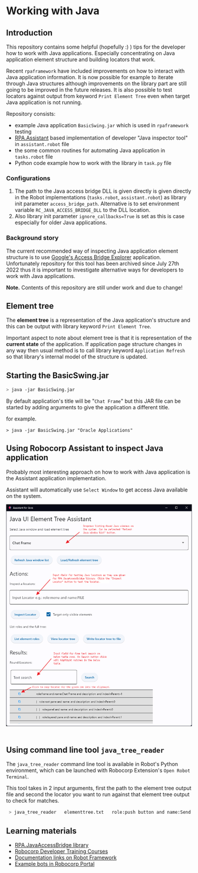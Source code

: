 # Working with Java

## Introduction

This repository contains some helpful (hopefully :) ) tips for the developer how to work with
Java applications. Especially concentrating on Java application element structure and
building locators that work.

Recent ``rpaframework`` have included improvements on how to interact with Java application information. It is now possible for example to iterate through Java structures although improvements on the library part are still going to be improved in the future releases. It is also possible to test locators against output from keyword ``Print Element Tree`` even when target Java application is not running.

Repository consists:

- example Java application `BasicSwing.jar` which is used in ``rpaframework`` testing
- [RPA.Assistant](https://robocorp.com/docs/libraries/rpa-framework/rpa-assistant) based implementation of developer "Java inspector tool" in `assistant.robot` file
- the some common routines for automating Java application in `tasks.robot` file
- Python code example how to work with the library in `task.py` file

### Configurations

1. The path to the Java access bridge DLL is given directly is given directly in the Robot implementations (`tasks.robot`, `assistant.robot`) as library init parameter `access_bridge_path`. Alternative is to set environment variable `RC_JAVA_ACCESS_BRIDGE_DLL` to the DLL location.
2. Also library init parameter `ignore_callbacks=True` is set as this is case especially for
older Java applications.

### Background story

The current recommended way of inspecting Java application element structure is to use [Google's Access Bridge Explorer](https://github.com/google/access-bridge-explorer) application. Unfortunately repository for this tool has been archived since July 27th 2022 thus it is important to investigate alternative ways for developers to work with Java applications.

**Note.** Contents of this repository are still under work and due to change!

## Element tree

The **element tree** is a representation of the Java application's structure and this can be output with library keyword ``Print Element Tree``.

Important aspect to note about element tree is that it is representation of the **current state** of the application. If application page structure changes in any way then usual method is to call library keyword ``Application Refresh`` so that library's internal model of the structure is updated.

## Starting the BasicSwing.jar

```bash
> java -jar BasicSwing.jar
```
By default application's title will be "`Chat Frame`" but this JAR file can be started by adding arguments to give the application a different title.

for example.
```
> java -jar BasicSwing.jar "Oracle Applications"
```

## Using Robocorp Assistant to inspect Java application

Probably most interesting approach on how to work with Java application is the Assistant application implementation.

Assistant will automatically use `Select Window` to get access Java available on the system.

<img src="images/assistant.png" style="margin-bottom:20px">

## Using command line tool `java_tree_reader`

The `java_tree_reader` command line tool is available in Robot's Python environment, which can be launched with Robocorp Extension's `Open Robot Terminal`.

This tool takes in 2 input arguments, first the path to the element tree output file and second the locator you want to run against that element tree output to check for matches.

```bash
 > java_tree_reader   elementtree.txt   role:push button and name:Send
```

## Learning materials

- [RPA.JavaAccessBridge library](https://robocorp.com/docs/libraries/rpa-framework/rpa-javaaccessbridge)
- [Robocorp Developer Training Courses](https://robocorp.com/docs/courses)
- [Documentation links on Robot Framework](https://robocorp.com/docs/languages-and-frameworks/robot-framework)
- [Example bots in Robocorp Portal](https://robocorp.com/portal)
